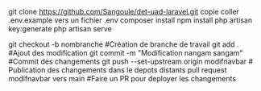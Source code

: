git clone https://github.com/Sangoule/det-uad-laravel.git
copie coller .env.example vers un fichier .env
composer install
npm install 
php artisan key:generate
php artisan serve

git checkout -b nombranche  #Création de branche de travail 
git add . #Ajout des modification
git commit -m "Modification nangam sangam" #Commit des changements
git push --set-upstream origin modifnavbar # Publication des changements dans le depots distants
pull request modifnavbar vers main #Faire un  PR pour deployer les changements
